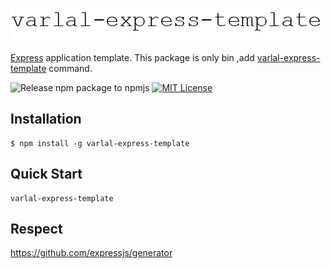 ![varlal-express-template img](https://raw.githubusercontent.com/varlal/express-template/master/docs/varlal-express-template.png)

[Express](https://www.npmjs.com/package/express) application template. This package is only bin ,add [varlal-express-template](https://www.npmjs.com/package/varlal-express-template) command.

![Release npm package to npmjs](https://github.com/varlal/express-template/workflows/Release%20npm%20package%20to%20npmjs/badge.svg)
[![MIT License](http://img.shields.io/badge/license-MIT-blue.svg?style=flat)](LICENSE)

## Installation
```
$ npm install -g varlal-express-template
```

## Quick Start
```
varlal-express-template
```

## Respect
https://github.com/expressjs/generator
